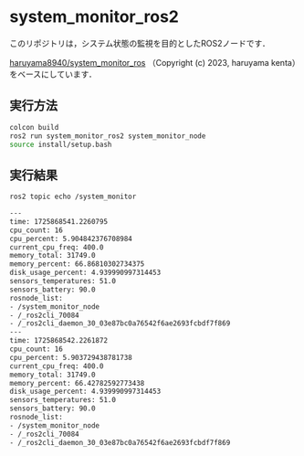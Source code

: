 # system_monitor_ros2

このリポジトリは，システム状態の監視を目的としたROS2ノードです．

[haruyama8940/system_monitor_ros](https://github.com/haruyama8940/system_monitor_ros/)
（Copyright (c) 2023, haruyama kenta）をベースにしています．

## 実行方法

```bash
colcon build
ros2 run system_monitor_ros2 system_monitor_node
source install/setup.bash
```

## 実行結果

```bash
ros2 topic echo /system_monitor
```

```bash
---
time: 1725868541.2260795
cpu_count: 16
cpu_percent: 5.904842376708984
current_cpu_freq: 400.0
memory_total: 31749.0
memory_percent: 66.86810302734375
disk_usage_percent: 4.939990997314453
sensors_temperatures: 51.0
sensors_battery: 90.0
rosnode_list:
- /system_monitor_node
- /_ros2cli_70084
- /_ros2cli_daemon_30_03e87bc0a76542f6ae2693fcbdf7f869
---
time: 1725868542.2261872
cpu_count: 16
cpu_percent: 5.903729438781738
current_cpu_freq: 400.0
memory_total: 31749.0
memory_percent: 66.42782592773438
disk_usage_percent: 4.939990997314453
sensors_temperatures: 51.0
sensors_battery: 90.0
rosnode_list:
- /system_monitor_node
- /_ros2cli_70084
- /_ros2cli_daemon_30_03e87bc0a76542f6ae2693fcbdf7f869
```
